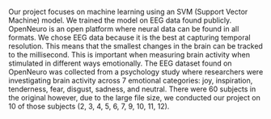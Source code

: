 Our project focuses on machine learning using an SVM (Support Vector Machine) model. 
We trained the model on EEG data found publicly. OpenNeuro is an open platform where neural data can be found in all formats. We chose EEG data because it is the best at capturing temporal resolution. This means that the smallest changes in the brain can be tracked to the millisecond. This is important when measuring brain activity when stimulated in different ways emotionally. 
The EEG dataset found on OpenNeuro was collected from a psychology study where researchers were investigating brain activity across 7 emotional categories: joy, inspiration, tenderness, fear, disgust, sadness, and neutral. There were 60 subjects in the original however, due to the large file size, we conducted our project on 10 of those subjects (2, 3, 4, 5, 6, 7, 9, 10, 11, 12). 

